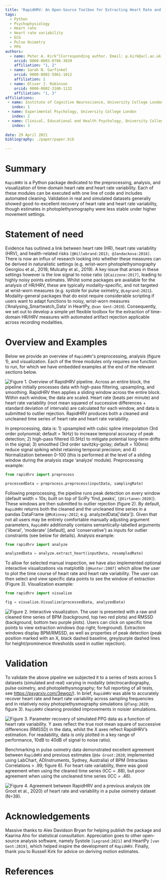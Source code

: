 ```yaml
---
title: 'RapidHRV: An Open-Source Toolbox for Extracting Heart Rate and Heart Rate Variability'
tags:
  - Python
  - Psychophysiology
  - Heart rate
  - Heart rate variability
  - ECG
  - Pulse Oximetry
  - PPG
authors:
  - name: Peter A. Kirk^[Corresponding author. Email: p.kirk@ucl.ac.uk]
    orcid: 0000-0003-0786-3039
    affiliation: "1, 2"
  - name: Sarah N. Garfinkel
    orcid: 0000-0002-5961-1012
    affiliation: 1
  - name: Oliver J. Robinson
    orcid: 0000-0002-3100-1132
    affiliation: "1, 3"
affiliations:
 - name: Institute of Cognitive Neuroscience, University College London
   index: 1
 - name: Experimental Psychology, University College London
   index: 2
 - name: Clinical, Educational and Health Psychology, University College London
   index: 3
   
date: 29 April 2021
bibliography: ./paper/paper.bib
   
---
```


# Summary

`RapidHRV` is a Python package dedicated to the preprocessing, analysis, and visualization of time-domain heart rate and 
heart rate variability. Each of these modules can be executed with one line of code and includes automated cleaning. 
Validation in real and simulated datasets generally showed good-to-excellent recovery of heart rate and heart rate 
variability, though estimates in photoplethysmography were less stable under higher movement settings.

# Statement of need

Evidence has outlined a link between heart rate (HR), heart rate variability (HRV), and health-related risks 
`[@Hillebrand:2013; @Jandackova:2016]`. There is now an influx of research looking into whether these 
measures can be derived in naturalistic settings (e.g. wrist-worn photoplethysmography Georgiou et al., 2018; Mulcahy 
et al., 2019). A key issue that arises in these settings however is the low signal to noise ratio 
`[@Caizzone:2017]`, leading to highly noisy points estimates. Whilst some packages are available for the analysis 
of HR/HRV, these are typically modality-specific, and not targeted at wrist-worn measures (e.g. systole for pulse 
oximetry, `@Legrand:2021`). Modality-general packages that do exist require considerable scripting if users want 
to adapt functions to noisy, wrist-worn measures (‘Analysing_Smartwatch_Data’ in HeartPy, `@van Gent:2019`). 
Consequently, we set out to develop a simple yet flexible toolbox for the extraction of time-domain HR/HRV measures with
automated artifact rejection applicable across recording modalities.

# Overview and Examples

Below we provide an overview of `RapidHRV`'s preprocessing, analysis (figure 1), and visualization. Each of the three 
modules only requires one function to run, for which we have embedded examples at the end of the relevant sections below.

![Figure 1. Overview of `RapidHRV` pipeline. Across an entire block, the pipeline initially processes data with high-pass 
filtering, upsampling, and smoothing. `RapidHRV` then applies a sliding window across the entire block. Within each 
window, the data are scaled. Heart rate (beats per minute) and heart rate variability (root mean squared of successive
differences + standard deviation of intervals) are calculated for each window, and data is submitted to outlier 
rejection. `RapidHRV` produces both a cleaned and uncleaned time series of heart rate and heart rate variability.
](https://github.com/peterakirk/RapidHRV/blob/main/Images/Pipeline_overview.jpg?raw=true)

In preprocessing, data is: 1) upsampled with cubic spline interpolation (3rd order polynomial; default = 1kHz) to 
increase temporal accuracy of peak detection; 2) high-pass filtered (0.5Hz) to mitigate potential long-term drifts in 
the signal; 3) smoothed (3rd order savitzky-golay; default = 100ms) reduce signal spiking whilst retaining temporal 
precision; and 4) Normalization between 0-100 (this is performed at the level of a sliding window during the analysis 
stage ‘analyze’ module). Preprocessing example:

```python
from rapidhrv import preprocess

processedData = preprocess.preprocess(inputData, samplingRate)
```

Following preprocessing, the pipeline runs peak detection on every window (default width = 10s; built on top of SciPy 
‘find_peaks’, `[@Virtanen:2020]`). These windows are then submitted to outlier rejection (figure 2). By default, 
`RapidHRV` returns both the cleaned and the uncleaned time series in a pandas DataFrame (`@McKinney:2012`; e.g. 
analyzedData['data']). Given that not all users may be entirely comfortable manually adjusting argument parameters, 
`RapidHRV` additionally contains semantically-labelled arguments ('liberal', 'moderate' [default], and 'conservative') as 
inputs for outlier constraints (see below for details). Analysis example:

```python
from rapidhrv import analyze

analyzedData = analyze.extract_heart(inputData, resampledRate)
```

To allow for selected manual inspection, we have also implemented optional interactive visualizations via matplotlib 
`[@Hunter:2007]` which allow the user to plot the time course of heart rate and heart rate variability. The user can then
select and view specific data points to see the window of extraction (Figure 3). Visualization example:

```python
from rapidhrv import visualize

fig = visualize.Visualize(processedData, analyzedData)
```

![Figure 2. Interactive visualization. The user is presented with a raw and cleaned time series of BPM (background, top 
two red plots) and RMSSD (background, bottom two purple plots). Users can click on specific time points to view 
extraction windows (top right; foreground). Extraction windows display BPM/RMSSD, as well as properties of peak 
detection (peak position marked with an X, black dashed baseline, grey/purple dashed lines for height/prominence 
thresholds used in outlier rejection). 
](https://github.com/peterakirk/RapidHRV/blob/main/Images/HRV_plot.png?raw=true)

# Validation

To validate the above pipeline we subjected it to a series of tests across 5 datasets  (simulated and real) varying in 
modality (electrocardiography, pulse oximetry, and photoplethysmography; for full reporting of all tests, see 
https://psyarxiv.com/3ewgz/). In brief, `RapidHRV` was able to accurately recover heart rate and heart rate variability 
across sampling frequencies and in relatively noisy photoplethysmography simulations (`@Tang:2020`; figure 3). 
`RapidHRV` cleaning provided improvements in noisier simulations.

![Figure 3. Parameter recovery of simulated PPG data as a function of heart rate variability. Y axes reflect the true 
root mean square of successive differences (RMSSD) in the data, whilst the X axes reflect RapidHRV’s estimation. For 
readability, data is only plotted in a key range of performance, 10dB to 40dB of signal to noise ratio). 
](https://github.com/peterakirk/RapidHRV/blob/main/Images/Time_series_with_click.png?raw=true)

Benchmarking in pulse oximetry data demonstrated excellent agreement between `RapidHRV` and previous estimates 
(`@de Groot:2020`; implemented using LabChart, ADInstruments, Sydney, Australia) of BPM (Intraclass Correlations >
.99; figure 6). For heart rate variability, there was good agreement when using the cleaned time series (ICC = .88), 
but poor agreement when using the uncleaned time series (ICC = .46).

![Figure 4. Agreement between RapidHRV and a previous analysis (de Groot et al., 2020) of heart rate and variability in 
a pulse oximetry dataset (N=39).](https://github.com/peterakirk/RapidHRV/blob/main/Images/Benchmarking_plot.png?raw=true)

# Acknowledgements

Massive thanks to Alex Davidson Bryan for helping publish the package and Kaarina Aho for statistical consultation. 
Appreciation goes to other open-source analysis software, namely Systole `[Legrand:2021]` and HeartPy 
`[van Gent:2019]`, which helped inspire the development of `RapidHRV`. Finally, thank you to Russell Kirk for 
advice on deriving motion estimates.

# References